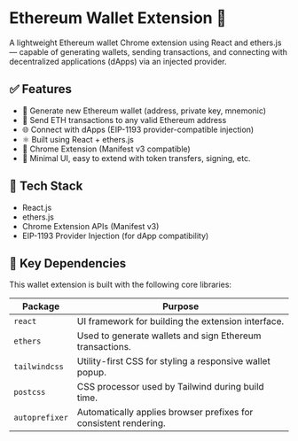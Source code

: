 # Ethereum Wallet Extension 🔐

A lightweight Ethereum wallet Chrome extension using React and ethers.js — capable of generating wallets, sending transactions, and connecting with decentralized applications (dApps) via an injected provider.

## ✅ Features
- 🔐 Generate new Ethereum wallet (address, private key, mnemonic)
- 💸 Send ETH transactions to any valid Ethereum address
- 🌐 Connect with dApps (EIP-1193 provider-compatible injection)
- ⚛️ Built using React + ethers.js
- 🧩 Chrome Extension (Manifest v3 compatible)
- 🧼 Minimal UI, easy to extend with token transfers, signing, etc.

## 🔧 Tech Stack
- React.js
- ethers.js
- Chrome Extension APIs (Manifest v3)
- EIP-1193 Provider Injection (for dApp compatibility)


## 🔧 Key Dependencies

This wallet extension is built with the following core libraries:

| Package          | Purpose |
|------------------|---------|
| `react`          | UI framework for building the extension interface. |
| `ethers`         | Used to generate wallets and sign Ethereum transactions. |
| `tailwindcss`    | Utility-first CSS for styling a responsive wallet popup. |
| `postcss`        | CSS processor used by Tailwind during build time. |
| `autoprefixer`   | Automatically applies browser prefixes for consistent rendering. |

